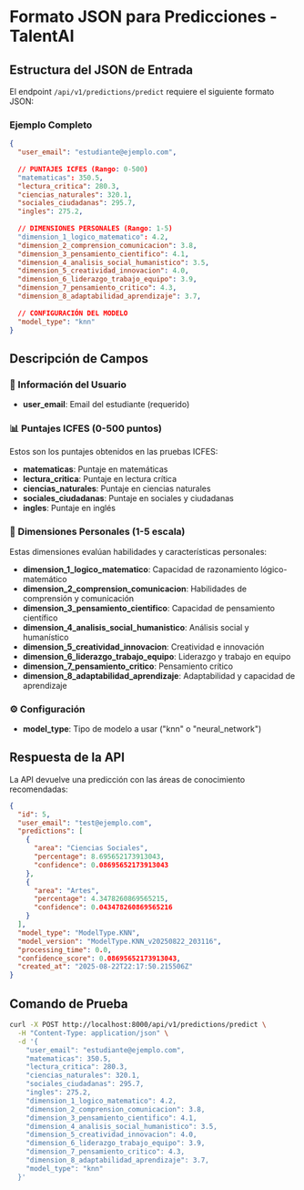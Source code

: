 # Formato JSON para Predicciones - TalentAI

## Estructura del JSON de Entrada

El endpoint `/api/v1/predictions/predict` requiere el siguiente formato JSON:

### Ejemplo Completo
```json
{
  "user_email": "estudiante@ejemplo.com",
  
  // PUNTAJES ICFES (Rango: 0-500)
  "matematicas": 350.5,
  "lectura_critica": 280.3,
  "ciencias_naturales": 320.1,
  "sociales_ciudadanas": 295.7,
  "ingles": 275.2,
  
  // DIMENSIONES PERSONALES (Rango: 1-5)
  "dimension_1_logico_matematico": 4.2,
  "dimension_2_comprension_comunicacion": 3.8,
  "dimension_3_pensamiento_cientifico": 4.1,
  "dimension_4_analisis_social_humanistico": 3.5,
  "dimension_5_creatividad_innovacion": 4.0,
  "dimension_6_liderazgo_trabajo_equipo": 3.9,
  "dimension_7_pensamiento_critico": 4.3,
  "dimension_8_adaptabilidad_aprendizaje": 3.7,
  
  // CONFIGURACIÓN DEL MODELO
  "model_type": "knn"
}
```

## Descripción de Campos

### 📧 Información del Usuario
- **user_email**: Email del estudiante (requerido)

### 📊 Puntajes ICFES (0-500 puntos)
Estos son los puntajes obtenidos en las pruebas ICFES:
- **matematicas**: Puntaje en matemáticas
- **lectura_critica**: Puntaje en lectura crítica
- **ciencias_naturales**: Puntaje en ciencias naturales
- **sociales_ciudadanas**: Puntaje en sociales y ciudadanas
- **ingles**: Puntaje en inglés

### 🧠 Dimensiones Personales (1-5 escala)
Estas dimensiones evalúan habilidades y características personales:
- **dimension_1_logico_matematico**: Capacidad de razonamiento lógico-matemático
- **dimension_2_comprension_comunicacion**: Habilidades de comprensión y comunicación
- **dimension_3_pensamiento_cientifico**: Capacidad de pensamiento científico
- **dimension_4_analisis_social_humanistico**: Análisis social y humanístico
- **dimension_5_creatividad_innovacion**: Creatividad e innovación
- **dimension_6_liderazgo_trabajo_equipo**: Liderazgo y trabajo en equipo
- **dimension_7_pensamiento_critico**: Pensamiento crítico
- **dimension_8_adaptabilidad_aprendizaje**: Adaptabilidad y capacidad de aprendizaje

### ⚙️ Configuración
- **model_type**: Tipo de modelo a usar ("knn" o "neural_network")

## Respuesta de la API

La API devuelve una predicción con las áreas de conocimiento recomendadas:

```json
{
  "id": 5,
  "user_email": "test@ejemplo.com",
  "predictions": [
    {
      "area": "Ciencias Sociales",
      "percentage": 8.695652173913043,
      "confidence": 0.08695652173913043
    },
    {
      "area": "Artes",
      "percentage": 4.3478260869565215,
      "confidence": 0.043478260869565216
    }
  ],
  "model_type": "ModelType.KNN",
  "model_version": "ModelType.KNN_v20250822_203116",
  "processing_time": 0.0,
  "confidence_score": 0.08695652173913043,
  "created_at": "2025-08-22T22:17:50.215506Z"
}
```

## Comando de Prueba

```bash
curl -X POST http://localhost:8000/api/v1/predictions/predict \
  -H "Content-Type: application/json" \
  -d '{
    "user_email": "estudiante@ejemplo.com",
    "matematicas": 350.5,
    "lectura_critica": 280.3,
    "ciencias_naturales": 320.1,
    "sociales_ciudadanas": 295.7,
    "ingles": 275.2,
    "dimension_1_logico_matematico": 4.2,
    "dimension_2_comprension_comunicacion": 3.8,
    "dimension_3_pensamiento_cientifico": 4.1,
    "dimension_4_analisis_social_humanistico": 3.5,
    "dimension_5_creatividad_innovacion": 4.0,
    "dimension_6_liderazgo_trabajo_equipo": 3.9,
    "dimension_7_pensamiento_critico": 4.3,
    "dimension_8_adaptabilidad_aprendizaje": 3.7,
    "model_type": "knn"
  }'
```
